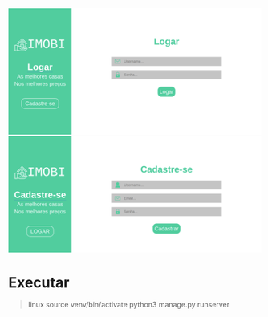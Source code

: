 <img src=".github/img/logar.png" alt="tela de login" width="600" />
<img src=".github/img/cadastar.png" alt="tela de cadatro" width="600" />

# Executar

> linux
> source venv/bin/activate
> python3 manage.py runserver
